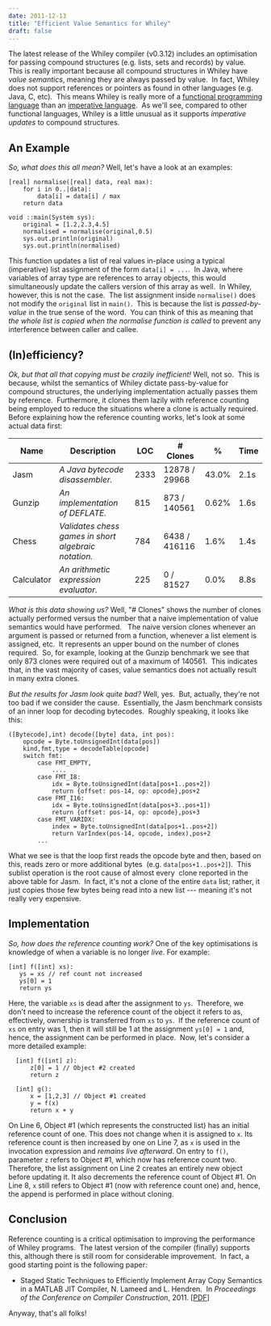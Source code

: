 ```yaml
---
date: 2011-12-13
title: "Efficient Value Semantics for Whiley"
draft: false 
---
```


The latest release of the Whiley compiler (v0.3.12) includes an optimisation for passing compound structures (e.g. lists, sets and records) by value.  This is really important because all compound structures in Whiley have *value semantics*, meaning they are always passed by value.  In fact, Whiley does not support references or pointers as found in other languages (e.g. Java, C, etc).  This means Whiley is really more of a [functional programming language](http://wikipedia.org/wiki/Functional_programming) than an [imperative language](http://wikipedia.org/wiki/Imperative_programming).  As we'll see, compared to other functional languages, Whiley is a little unusual as it supports *imperative updates* to compound structures.

## An Example

*So, what does this all mean?* Well, let's have a look at an examples:

```whiley
[real] normalise([real] data, real max):
    for i in 0..|data|:
        data[i] = data[i] / max
    return data

void ::main(System sys):
    original = [1.2,2.3,4.5]
    normalised = normalise(original,0.5)
    sys.out.println(original)
    sys.out.println(normalised)
```

This function updates a list of real values in-place using a typical (imperative) list assignment of the form `data[i] = ...`.  In Java, where variables of array type are references to array objects, this would simultaneously update the callers version of this array as well.  In Whiley, however, this is not the case.  The list assignment inside `normalise()` does not modify the `original` list in `main()`.  This is because the list is *passed-by-value* in the true sense of the word.  You can think of this as meaning that *the whole list is copied when the normalise function is called* to prevent any interference between caller and callee.

## (In)efficiency?

*Ok, but that all that copying must be crazily inefficient!* Well, not so.  This is because, whilst the semantics of Whiley dictate pass-by-value for compound structures, the underlying implementation actually passes them by reference.  Furthermore, it clones them lazily with reference counting being employed to reduce the situations where a clone is actually required.  Before explaining how the reference counting works, let's look at some actual data first:

Name|Description|LOC|# Clones|%|Time
----|-----------|---|--------|-|----
Jasm|*A Java bytecode disassembler.*|2333|12878 / 29968|43.0%|2.1s
Gunzip|*An implementation of DEFLATE.*|815|873 / 140561|0.62%|1.6s
Chess|*Validates chess games in short algebraic notation.*|784|6438 / 416116|1.6%|1.4s
Calculator|*An arithmetic expression evaluator.*|225|0 / 81527|0.0%|8.8s

*What is this data showing us?* Well, "# Clones" shows the number of clones actually performed versus the number that a naive implementation of value semantics would have performed.   The naive version clones whenever an argument is passed or returned from a function, whenever a list element is assigned, etc.  It represents an upper bound on the number of clones required.  So, for example, looking at the Gunzip benchmark we see that only 873 clones were required out of a maximum of 140561.  This indicates that, in the vast majority of cases, value semantics does not actually result in many extra clones.

*But the results for Jasm look quite bad?* Well, yes.  But, actually, they're not too bad if we consider the cause.  Essentially, the Jasm benchmark consists of an inner loop for decoding bytecodes.  Roughly speaking, it looks like this:

```whiley
([Bytecode],int) decode([byte] data, int pos):
    opcode = Byte.toUnsignedInt(data[pos])
    kind,fmt,type = decodeTable[opcode]
    switch fmt:
        case FMT_EMPTY,
            ....
        case FMT_I8:
            idx = Byte.toUnsignedInt(data[pos+1..pos+2])
            return {offset: pos-14, op: opcode},pos+2
        case FMT_I16:
            idx = Byte.toUnsignedInt(data[pos+3..pos+1])
            return {offset: pos-14, op: opcode},pos+3
        case FMT_VARIDX:
            index = Byte.toUnsignedInt(data[pos+1..pos+2])
            return VarIndex(pos-14, opcode, index),pos+2
        ...
```

What we see is that the loop first reads the opcode byte and then, based on this, reads zero or more additional bytes  (e.g. `data[pos+1..pos+2]`).  This sublist operation is the root cause of almost every  clone reported in the above table for Jasm.  In fact, it's not a clone of the entire `data` list; rather, it just copies those few bytes being read into a new list --- meaning it's not really very expensive.

## Implementation

*So, how does the reference counting work?* One of the key optimisations is knowledge of when a variable is no longer *live*.  For example:

```whiley
[int] f([int] xs):
   ys = xs // ref count not increased
   ys[0] = 1
   return ys
```

Here, the variable `xs` is dead after the assignment to `ys`.  Therefore, we don't need to increase the reference count of the object it refers to as, effectively, ownership is transferred from `xs` to `ys`.  If the reference count of `xs` on entry was 1, then it will still be 1 at the assignment `ys[0] = 1` and, hence, the assignment can be performed in place.  Now, let's consider a more detailed example:

```whiley
  [int] f([int] z):
      z[0] = 1 // Object #2 created
      return z

  [int] g():
      x = [1,2,3] // Object #1 created
      y = f(x)
      return x + y
```

On Line 6,  Object #1 (which represents the constructed list) has an initial reference count of one.  This does not change when it is assigned to `x`.  Its reference count is then increased by one on Line 7, as `x` is used in the invocation expression and *remains live afterward*.  On entry to `f()`, parameter `z` refers to Object #1, which now has reference count two. Therefore, the list assignment on Line 2 creates an entirely new object before updating it.  It also decrements the reference count of Object #1.  On Line 8, `x` still refers to Object #1 (now with reference count one) and, hence, the append is performed in place without cloning.

## Conclusion
Reference counting is a critical optimisation to improving the performance of Whiley programs.  The latest version of the compiler (finally) supports this, although there is still room for considerable improvement.  In fact, a good starting point is the following paper:

   * Staged Static Techniques to Efficiently Implement Array Copy Semantics in a MATLAB JIT Compiler, N. Lameed and L. Hendren.  In *Proceedings of the Conference on Compiler Construction*, 2011. [[PDF](http://www.sable.mcgill.ca/mclab/mcvm/mcvmcc2011.pdf)]


Anyway, that's all folks!
